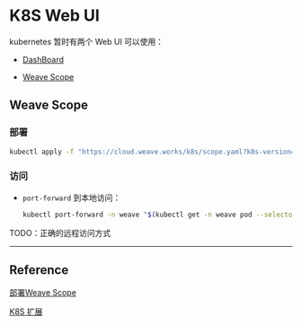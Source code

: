 # K8S Web UI

kubernetes 暂时有两个 Web UI 可以使用：

* [DashBoard](https://github.com/kubernetes/dashboard#kubernetes-dashboard)

* [Weave Scope](https://www.weave.works/documentation/scope-latest-installing/#k8s)



## Weave Scope

### 部署



```bash
kubectl apply -f "https://cloud.weave.works/k8s/scope.yaml?k8s-version=$(kubectl version | base64 | tr -d '\n')"
```



### 访问



* `port-forward` 到本地访问：

  ```bash
  kubectl port-forward -n weave "$(kubectl get -n weave pod --selector=weave-scope-component=app -o jsonpath='{.items..metadata.name}')" 4040
  ```

TODO：正确的远程访问方式



---

## Reference

[部署Weave Scope](https://www.weave.works/docs/scope/latest/installing/#kubernetes)

[K8S 扩展](https://kubernetes.io/zh/docs/concepts/cluster-administration/addons/)